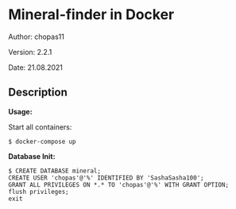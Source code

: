 ﻿# Mineral-finder in Docker

Author: chopas11

Version: 2.2.1

Date: 21.08.2021

## Description

**Usage:**

Start all containers:

    $ docker-compose up

<!-- Create network:

    $ docker network create my-network

Create containers:

    $ docker create -it -p 80:80 --volume "$(pwd)/server/:/var/www/html/" --net=my-network --name=server mineral-finder_server && \
    docker create -it -p 3306:3306 --net=my-network --name=db mineral-finder_db

Start containers:

    $ docker start server && \
    docker start db
    -->

**Database Init:**

    $ CREATE DATABASE mineral;
    CREATE USER 'chopas'@'%' IDENTIFIED BY 'SashaSasha100';
    GRANT ALL PRIVILEGES ON *.* TO 'chopas'@'%' WITH GRANT OPTION;
    flush privileges;
    exit
